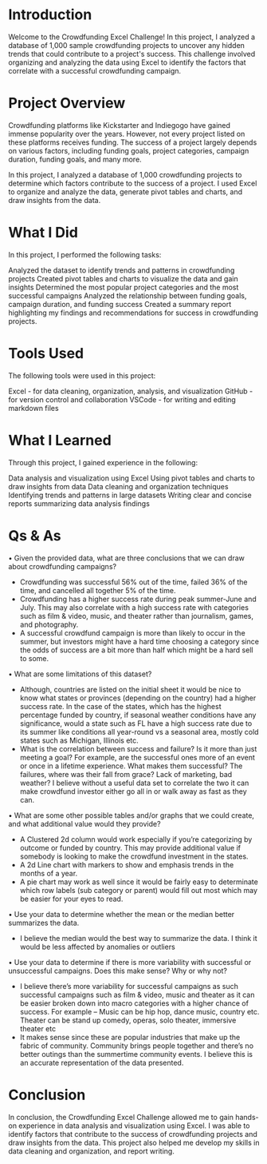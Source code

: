# Introduction
Welcome to the Crowdfunding Excel Challenge! In this project, I analyzed a database of 1,000 sample crowdfunding projects to uncover any hidden trends that could contribute to a project's success. This challenge involved organizing and analyzing the data using Excel to identify the factors that correlate with a successful crowdfunding campaign.

# Project Overview
Crowdfunding platforms like Kickstarter and Indiegogo have gained immense popularity over the years. However, not every project listed on these platforms receives funding. The success of a project largely depends on various factors, including funding goals, project categories, campaign duration, funding goals, and many more.

In this project, I analyzed a database of 1,000 crowdfunding projects to determine which factors contribute to the success of a project. I used Excel to organize and analyze the data, generate pivot tables and charts, and draw insights from the data.

# What I Did
In this project, I performed the following tasks:

Analyzed the dataset to identify trends and patterns in crowdfunding projects
Created pivot tables and charts to visualize the data and gain insights
Determined the most popular project categories and the most successful campaigns
Analyzed the relationship between funding goals, campaign duration, and funding success
Created a summary report highlighting my findings and recommendations for success in crowdfunding projects.

# Tools Used
The following tools were used in this project:

Excel - for data cleaning, organization, analysis, and visualization
GitHub - for version control and collaboration
VSCode - for writing and editing markdown files

# What I Learned
Through this project, I gained experience in the following:

Data analysis and visualization using Excel
Using pivot tables and charts to draw insights from data
Data cleaning and organization techniques
Identifying trends and patterns in large datasets
Writing clear and concise reports summarizing data analysis findings

# Qs & As
•	Given the provided data, what are three conclusions that we can draw about crowdfunding campaigns?
-	Crowdfunding was successful 56% out of the time, failed 36% of the time, and cancelled all together 5% of the time. 
-	Crowdfunding has a higher success rate during peak summer-June and July. This may also correlate with a high success rate with categories such as film & video, music, and theater rather than journalism, games, and photography.
-	A successful crowdfund campaign is more than likely to occur in the summer, but investors might have a hard time choosing a category since the odds of success are a bit more than half which might be a hard sell to some.

•	What are some limitations of this dataset?
-	Although, countries are listed on the initial sheet it would be nice to know what states or provinces (depending on the country) had a higher success rate. In the case of the states, which has the highest percentage funded by country, if seasonal weather conditions have any significance, would a state such as FL have a high success rate due to its summer like conditions all year-round vs a seasonal area, mostly cold states such as Michigan, Illinois etc. 
-	What is the correlation between success and failure? Is it more than just meeting a goal? For example, are the successful ones more of an event or once in a lifetime experience. What makes them successful? The failures, where was their fall from grace? Lack of marketing, bad weather? I believe without a useful data set to correlate the two it can make crowdfund investor either go all in or walk away as fast as they can. 

•	What are some other possible tables and/or graphs that we could create, and what additional value would they provide?
-	A Clustered 2d column would work especially if you’re categorizing by outcome or funded by country. This may provide additional value if somebody is looking to make the crowdfund investment in the states.
-	A 2d Line chart with markers to show and emphasis trends in the months of a year.
-	A pie chart may work as well since it would be fairly easy to determinate which row labels (sub category or parent) would fill out most which may be easier for your eyes to read.

•	Use your data to determine whether the mean or the median better summarizes the data.
-	I believe the median would the best way to summarize the data. I think it would be less affected by anomalies or outliers

•	Use your data to determine if there is more variability with successful or unsuccessful campaigns. Does this make sense? Why or why not?
-	I believe there’s more variability for successful campaigns as such successful campaigns such as film & video, music and theater as it can be easier broken down into macro categories with a higher chance of success. For example – Music can be hip hop, dance music, country etc. Theater can be stand up comedy, operas, solo theater, immersive theater etc
-	It makes sense since these are popular industries that make up the fabric of community. Community brings people together and there’s no better outings than the summertime community events. I believe this is an accurate representation of the data presented.  


# Conclusion
In conclusion, the Crowdfunding Excel Challenge allowed me to gain hands-on experience in data analysis and visualization using Excel. I was able to identify factors that contribute to the success of crowdfunding projects and draw insights from the data. This project also helped me develop my skills in data cleaning and organization, and report writing.

